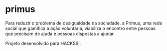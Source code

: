 # primus
Para reduzir o problema de desigualdade na sociedade, a Primus, uma rede social que gamifica a ação voluntária, viabiliza o encontro entre pessoas que precisam de ajuda e pessoas dispostas a ajudar.

Projeto desenvolvido para HACKSSI.

